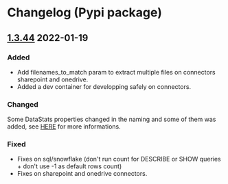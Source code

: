 # Changelog (Pypi package)

## [1.3.44] 2022-01-19

### Added

- Add filenames_to_match param to extract multiple files on connectors sharepoint and onedrive.
- Added a dev container for developping safely on connectors.

### Changed

Some DataStats properties changed in the naming and some of them was added, see [HERE](https://github.com/ToucanToco/toucan-connectors/commit/9d74efb6a6e37c6fbcd951743ac418aa84911704) for more informations.

### Fixed

- Fixes on sql/snowflake (don't run count for DESCRIBE or SHOW queries + don't use -1 as default rows count)
- Fixes on sharepoint and onedrive connectors.


[1.3.44]: https://github.com/ToucanToco/toucan-connectors/compare/v1.3.40...v1.3.44
